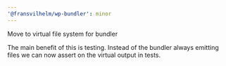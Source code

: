 ```yaml
---
'@fransvilhelm/wp-bundler': minor
---
```


Move to virtual file system for bundler

The main benefit of this is testing. Instead of the bundler always emitting files we can now assert on the virtual output in tests.
